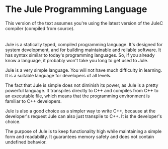 # The Jule Programming Language
This version of the text assumes you're using the latest version of the JuleC compiler (compiled from source).\
\
\
Jule is a statically typed, compiled programming language. It's designed for system development, and for building maintainable and reliable software. It has syntax similar to today's programming languages. So, if you already know a language, it probably won't take you long to get used to Jule.

Jule is a very simple language. You will not have much difficulty in learning. It is a suitable language for developers of all levels.

The fact that Jule is simple does not diminish its power, as Jule is a pretty powerful language. It transpiles directly to C++ and compiles from C++ to an executable file, which means that the programming environment is familiar to C++ developers.

Jule is also a good choice as a simpler way to write C++, because at the developer's request Jule can also just transpile to C++. It is the developer's choice.

The purpose of Jule is to keep functionality high while maintaining a simple form and readability. It guarantees memory safety and does not contain undefined behavior. 